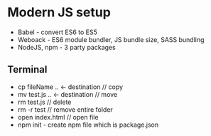 # Modern JS setup

* Babel - convert ES6 to ES5
* Weboack - ES6 module bundler, JS bundle size, SASS bundling
* NodeJS, npm - 3 party packages

## Terminal

* cp fileName .. &larr; destination // copy
* mv test.js .. &larr; destination // move
* rm test.js // delete
* rm -r test // remove entire folder
* open index.html // open file
* npm init - create npm file which is package.json
